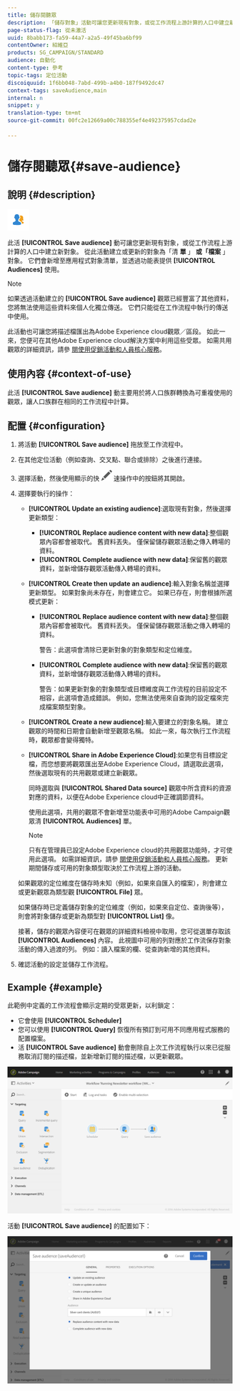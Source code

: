 ```yaml
---
title: 儲存閱聽眾
description: 「儲存對象」活動可讓您更新現有對象，或從工作流程上游計算的人口中建立新對象。
page-status-flag: 從未激活
uuid: 8babb173-fa59-44a7-a2a5-49f45ba6bf99
contentOwner: 紹維亞
products: SG_CAMPAIGN/STANDARD
audience: 自動化
content-type: 參考
topic-tags: 定位活動
discoiquuid: 1f6bb048-7abd-499b-a4b0-187f9492dc47
context-tags: saveAudience,main
internal: n
snippet: y
translation-type: tm+mt
source-git-commit: 00fc2e12669a00c788355ef4e492375957cdad2e

---
```



# 儲存閱聽眾{#save-audience}

## 說明 {#description}

![](assets/save_audience.png)

此活 **[!UICONTROL Save audience]** 動可讓您更新現有對象，或從工作流程上游計算的人口中建立新對象。 從此活動建立或更新的對象為「清 **單** 」 **或「檔案** 」對象。 它們會新增至應用程式對象清單，並透過功能表提供 **[!UICONTROL Audiences]** 使用。

>[!NOTE]
>
>如果透過活動建立的 **[!UICONTROL Save audience]** 觀眾已經豐富了其他資料，您將無法使用這些資料來個人化獨立傳送。 它們只能從在工作流程中執行的傳送中使用。

此活動也可讓您將描述檔匯出為Adobe Experience cloud觀眾／區段。 如此一來，您便可在其他Adobe Experience cloud解決方案中利用這些受眾。 如需共用觀眾的詳細資訊，請參 [閱使用促銷活動和人員核心服務](../../integrating/using/about-campaign-audience-manager-or-people-core-service-integration.md)。

## 使用內容 {#context-of-use}

此活 **[!UICONTROL Save audience]** 動主要用於將人口族群轉換為可重複使用的觀眾，讓人口族群在相同的工作流程中計算。

## 配置 {#configuration}

1. 將活動 **[!UICONTROL Save audience]** 拖放至工作流程中。
1. 在其他定位活動（例如查詢、交叉點、聯合或排除）之後進行連接。
1. 選擇活動，然後使用顯示的快 ![](assets/edit_darkgrey-24px.png) 速操作中的按鈕將其開啟。
1. 選擇要執行的操作：

   * **[!UICONTROL Update an existing audience]**:選取現有對象，然後選擇更新類型：

      * **[!UICONTROL Replace audience content with new data]**:整個觀眾內容都會被取代。 舊資料丟失。 僅保留儲存觀眾活動之傳入轉場的資料。
      * **[!UICONTROL Complete audience with new data]**:保留舊的觀眾資料，並新增儲存觀眾活動傳入轉場的資料。
   * **[!UICONTROL Create then update an audience]**:輸入對象名稱並選擇更新類型。 如果對象尚未存在，則會建立它。 如果已存在，則會根據所選模式更新：

      * **[!UICONTROL Replace audience content with new data]**:整個觀眾內容都會被取代。 舊資料丟失。 僅保留儲存觀眾活動之傳入轉場的資料。

         警告：此選項會清除已更新對象的對象類型和定位維度。

      * **[!UICONTROL Complete audience with new data]**:保留舊的觀眾資料，並新增儲存觀眾活動傳入轉場的資料。

         警告：如果更新對象的對象類型或目標維度與工作流程的目前設定不相容，此選項會造成錯誤。 例如，您無法使用來自查詢的設定檔來完成檔案類型對象。
   * **[!UICONTROL Create a new audience]**:輸入要建立的對象名稱。 建立觀眾的時間和日期會自動新增至觀眾名稱。 如此一來，每次執行工作流程時，觀眾都會變得獨特。
   * **[!UICONTROL Share in Adobe Experience Cloud]**:如果您有目標設定檔，而您想要將觀眾匯出至Adobe Experience Cloud，請選取此選項，然後選取現有的共用觀眾或建立新觀眾。

      同時選取與 **[!UICONTROL Shared Data source]** 觀眾中所含資料的資源對應的資料，以便在Adobe Experience cloud中正確調節資料。

      使用此選項，共用的觀眾不會新增至功能表中可用的Adobe Campaign觀眾清 **[!UICONTROL Audiences]** 單。

      >[!NOTE]
      >
      >只有在管理員已設定Adobe Experience cloud的共用觀眾功能時，才可使用此選項。 如需詳細資訊，請參 [閱使用促銷活動和人員核心服務](../../integrating/using/about-campaign-audience-manager-or-people-core-service-integration.md)。
   更新期間儲存或可用的對象類型取決於工作流程上游的活動。

   如果觀眾的定位維度在儲存時未知（例如，如果來自匯入的檔案），則會建立或更新觀眾為類型觀 **[!UICONTROL File]** 眾。

   如果儲存時已定義儲存對象的定位維度（例如，如果來自定位、查詢後等），則會將對象儲存或更新為類型對 **[!UICONTROL List]** 像。

   接著，儲存的觀眾內容便可在觀眾的詳細資料檢視中取用，您可從選單存取該 **[!UICONTROL Audiences]** 內容。 此視圖中可用的列對應於工作流保存對象活動的傳入過渡的列。 例如：讀入檔案的欄、從查詢新增的其他資料。

1. 確認活動的設定並儲存工作流程。

## Example {#example}

此範例中定義的工作流程會顯示定期的受眾更新，以利鎖定：

* 它會使用 **[!UICONTROL Scheduler]**
* 您可以使用 **[!UICONTROL Query]** 恢復所有預訂到可用不同應用程式服務的配置檔案。
* 活 **[!UICONTROL Save audience]** 動會刪除自上次工作流程執行以來已從服務取消訂閱的描述檔，並新增新訂閱的描述檔，以更新觀眾。

![](assets/save_audience_example_1.png)

活動 **[!UICONTROL Save audience]** 的配置如下：

![](assets/save_audience_example_2.png)

